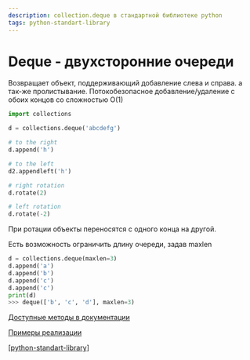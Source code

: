 ```yaml
---
description: collection.deque в стандартной библиотеке python
tags: python-standart-library
---
```

# Deque - двухсторонние очереди

Возвращает объект, поддерживающий добавление слева и справа. а так-же пролистывание. Потокобезопасное добавление/удаление с обоих концов со сложностью O(1)

```python
import collections

d = collections.deque('abcdefg')

# to the right
d.append('h')

# to the left
d2.appendleft('h')

# right rotation
d.rotate(2)

# left rotation
d.rotate(-2)
```

При ротации объекты переносятся с одного конца на другой.

Есть возможность ограничить длину очереди, задав maxlen

```python
d = collections.deque(maxlen=3)
d.append('a')
d.append('b')
d.append('c')
d.append('c')
print(d)
>>> deque(['b', 'c', 'd'], maxlen=3)
```

[Доступные методы в документации](https://docs.python.org/3/library/collections.html#deque-objects)

[Примеры реализации](https://docs.python.org/3/library/collections.html#deque-recipes)

[[python-standart-library]]

[//begin]: # "Autogenerated link references for markdown compatibility"
[python-standart-library]: ../lists/python-standart-library "Стандартная библиотека python - список заметок"
[//end]: # "Autogenerated link references"
